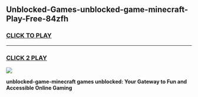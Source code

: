 
## Unblocked-Games-unblocked-game-minecraft-Play-Free-84zfh
<h3>
<a href="https://premium76.site?title=unblocked-game-minecraft&ref=09A">CLICK TO PLAY</a></h3>
<hr>

<h3>
<a href="https://premium76.site?title=unblocked-game-minecraft&ref=09A">CLICK 2 PLAY</a>
  
</h3>

<a href="https://premium76.site?title=unblocked-game-minecraft&ref=09A"><img src="https://clearcache.store/games.png"></a>


**unblocked-game-minecraft games unblocked: Your Gateway to Fun and Accessible Online Gaming**
